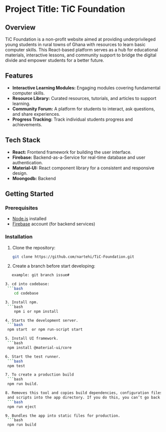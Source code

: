 # Project Title: TiC Foundation

## Overview

TiC Foundation is a non-profit website aimed at providing underprivileged young students in rural towns of Ghana with resources to learn basic computer skills. This React-based platform serves as a hub for educational materials, interactive lessons, and community support to bridge the digital divide and empower students for a better future.

## Features

- **Interactive Learning Modules:** Engaging modules covering fundamental computer skills.
- **Resource Library:** Curated resources, tutorials, and articles to support learning.
- **Community Forum:** A platform for students to interact, ask questions, and share experiences.
- **Progress Tracking:** Track individual students progress and achievements.

## Tech Stack

- **React:** Frontend framework for building the user interface.
- **Firebase:** Backend-as-a-Service for real-time database and user authentication.
- **Material-UI:** React component library for a consistent and responsive design.
- **Moongodb:** Backend 

## Getting Started

### Prerequisites

- [Node.js](https://nodejs.org/) installed
- [Firebase](https://firebase.google.com/) account (for backend services)

### Installation

1. Clone the repository:
   ```bash
   git clone https://github.com/nartehi/TiC-Foundation.git

2.  Create a branch before start developing:
   ```bash
      example: git branch issue#

3. cd into codebase:
    ```bash
       cd codebase
   
3. Install npm.
    ```bash
       npm i or npm install

4. Starts the development server.
    ```bash
    npm start  or npm run-script start  

5. Install UI framework.
    ```bash 
    npm install @material-ui/core

6. Start the test runner.
    ```bash
    npm test

7. To create a production build
    ```bash
    npm run build.

8. Removes this tool and copies build dependencies, configuration files
    and scripts into the app directory. If you do this, you can’t go back!
    ```bash
    npm run eject

9. Bundles the app into static files for production.
    ```bash
    npm run build 





